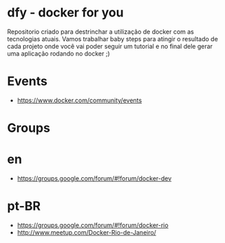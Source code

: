 # dfy - docker for you
Repositorio criado para destrinchar a utilização de docker com as tecnologias atuais. 
Vamos trabalhar baby steps para atingir o resultado de cada projeto onde você vai poder seguir um tutorial e no final dele gerar uma aplicação rodando no docker ;)


# Events

- https://www.docker.com/community/events 

# Groups

# en
- https://groups.google.com/forum/#!forum/docker-dev

# pt-BR
- https://groups.google.com/forum/#!forum/docker-rio
- http://www.meetup.com/Docker-Rio-de-Janeiro/